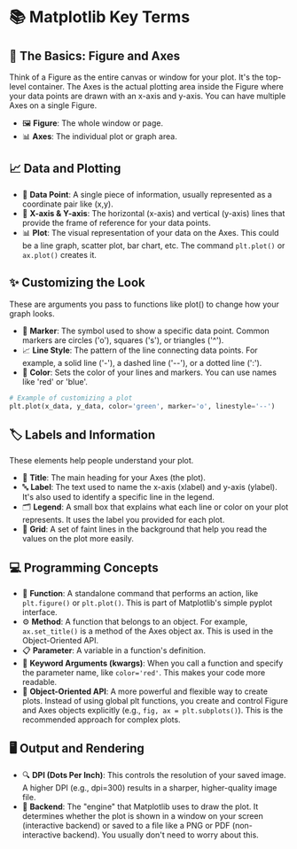 # 📚 Matplotlib Key Terms

## 🎨 The Basics: Figure and Axes

Think of a Figure as the entire canvas or window for your plot. It's the top-level container. The Axes is the actual plotting area inside the Figure where your data points are drawn with an x-axis and y-axis. You can have multiple Axes on a single Figure.

- 🖼️ **Figure**: The whole window or page.
- 📊 **Axes**: The individual plot or graph area.

## 📈 Data and Plotting

- 📍 **Data Point**: A single piece of information, usually represented as a coordinate pair like (x,y).
- 📏 **X-axis & Y-axis**: The horizontal (x-axis) and vertical (y-axis) lines that provide the frame of reference for your data points.
- 📊 **Plot**: The visual representation of your data on the Axes. This could be a line graph, scatter plot, bar chart, etc. The command `plt.plot()` or `ax.plot()` creates it.

## ✨ Customizing the Look

These are arguments you pass to functions like plot() to change how your graph looks.

- 🔵 **Marker**: The symbol used to show a specific data point. Common markers are circles ('o'), squares ('s'), or triangles ('^').
- 📈 **Line Style**: The pattern of the line connecting data points. For example, a solid line ('-'), a dashed line ('--'), or a dotted line (':').
- 🌈 **Color**: Sets the color of your lines and markers. You can use names like 'red' or 'blue'.

```python
# Example of customizing a plot
plt.plot(x_data, y_data, color='green', marker='o', linestyle='--')
```

## 🏷️ Labels and Information

These elements help people understand your plot.

- 📝 **Title**: The main heading for your Axes (the plot).
- 🔤 **Label**: The text used to name the x-axis (xlabel) and y-axis (ylabel). It's also used to identify a specific line in the legend.
- 🗂️ **Legend**: A small box that explains what each line or color on your plot represents. It uses the label you provided for each plot.
- 🔲 **Grid**: A set of faint lines in the background that help you read the values on the plot more easily.

## 💻 Programming Concepts

- 🔧 **Function**: A standalone command that performs an action, like `plt.figure()` or `plt.plot()`. This is part of Matplotlib's simple pyplot interface.
- ⚙️ **Method**: A function that belongs to an object. For example, `ax.set_title()` is a method of the Axes object ax. This is used in the Object-Oriented API.
- 📋 **Parameter**: A variable in a function's definition.
- 🔑 **Keyword Arguments (kwargs)**: When you call a function and specify the parameter name, like `color='red'`. This makes your code more readable.
- 🎯 **Object-Oriented API**: A more powerful and flexible way to create plots. Instead of using global plt functions, you create and control Figure and Axes objects explicitly (e.g., `fig, ax = plt.subplots()`). This is the recommended approach for complex plots.

## 🖥️ Output and Rendering

- 🔍 **DPI (Dots Per Inch)**: This controls the resolution of your saved image. A higher DPI (e.g., dpi=300) results in a sharper, higher-quality image file.
- 🎪 **Backend**: The "engine" that Matplotlib uses to draw the plot. It determines whether the plot is shown in a window on your screen (interactive backend) or saved to a file like a PNG or PDF (non-interactive backend). You usually don't need to worry about this.

